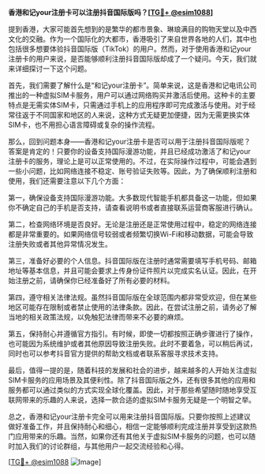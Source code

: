 **香港和记your注册卡可以注册抖音国际版吗？[[TG💪+ @esim1088](https://t.me/s/esim1088)]**

提到香港，大家可能首先想到的是繁华的都市景象、琳琅满目的购物天堂以及中西文化的交融。作为一个国际化的大都市，香港吸引了来自世界各地的人们，其中也包括很多想要体验抖音国际版（TikTok）的用户。然而，对于使用香港和记your注册卡的用户来说，是否能够顺利注册抖音国际版却成了一个疑问。今天，我们就来详细探讨一下这个问题。

首先，我们需要了解什么是“和记your注册卡”。简单来说，这是香港和记电讯公司推出的一种虚拟SIM卡服务，用户可以通过网络购买并激活后使用。这种卡的主要特点是无需实体SIM卡，只需通过手机上的应用程序即可完成激活与使用。对于经常往返于不同国家和地区的人来说，这种方式无疑更加便捷，因为无需更换实体SIM卡，也不用担心语言障碍或复杂的操作流程。

那么，回到问题本身——香港和记your注册卡是否可以用于注册抖音国际版呢？答案是肯定的！只要你的设备支持国际漫游功能，并且已经成功激活了和记your注册卡的服务，理论上是可以正常使用的。不过，在实际操作过程中，可能会遇到一些小问题，比如网络连接不稳定、账号验证失败等。因此，为了确保顺利注册和使用，我们还需要注意以下几个方面：

第一，确保设备支持国际漫游功能。大多数现代智能手机都具备这一功能，但如果你不确定自己的手机是否支持，请查看说明书或者直接联系运营商客服进行确认。

第二，检查网络环境是否良好。无论是注册还是正常使用过程中，稳定的网络连接都是非常重要的。如果网络信号较弱或者频繁切换Wi-Fi和移动数据，可能会导致注册失败或者其他异常情况发生。

第三，准备好必要的个人信息。抖音国际版在注册时通常需要填写手机号码、邮箱地址等基本信息，并且可能会要求上传身份证件照片以完成实名认证。因此，在开始注册之前，请确保你已经准备好了所有必要的材料。

第四，遵守相关法律法规。虽然抖音国际版在全球范围内都非常受欢迎，但在某些地区可能存在限制或者禁止使用的法律条款。因此，在尝试注册之前，请务必了解当地的相关政策法规，以免触犯法律而带来不必要的麻烦。

第五，保持耐心并遵循官方指引。有时候，即使一切都按照正确步骤进行了操作，也可能因为系统维护或者其他原因导致注册失败。此时不要着急，可以稍后再试，同时也可以参考抖音官方提供的帮助文档或者联系客服寻求技术支持。

最后，值得一提的是，随着科技的发展和社会的进步，越来越多的人开始关注虚拟SIM卡服务的应用场景及其便利性。除了抖音国际版之外，还有很多其他的应用和服务都可以通过类似的方式实现全球化覆盖。因此，对于那些希望随时随地享受互联网带来的乐趣的人来说，选择一款合适的虚拟SIM卡服务无疑是一个明智之举。

总之，香港和记your注册卡完全可以用来注册抖音国际版。只要你按照上述建议做好准备工作，并且保持耐心和细心，相信一定能够顺利完成注册并享受到这款热门应用带来的乐趣。当然，如果你还有其他关于虚拟SIM卡服务的问题，也可以随时加入我们的讨论群组，与其他用户一起交流经验和心得。

[[TG💪+ @esim1088](https://t.me/s/esim1088) ![Image](https://i.postimg.cc/4NQfJmqS/Snipaste-2025-05-13-00-14-12.png)]